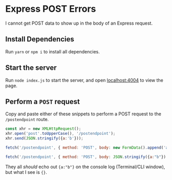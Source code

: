 # Express POST Errors

I cannot get POST data to show up in the body of an Express request.

## Install Dependencies

Run `yarn` or `npm i` to install all dependencies.

## Start the server

Run `node index.js` to start the server, and open [localhost:4004](http://localhost:4004) to view the page.

## Perform a `POST` request

Copy and paste either of these snippets to perform a POST request to the `/postendpoint` route.

```javascript
const xhr = new XMLHttpRequest();
xhr.open('post'.toUpperCase(), '/postendpoint');
xhr.send(JSON.stringify({a:'b'}));

fetch('/postendpoint', { method: 'POST', body: new FormData().append('a','b') })

fetch('/postendpoint', { method: 'POST', body: JSON.stringify({a:"b"}) })
```

They all *should* echo out `{a:"b"}` on the console log (Terminal/CLI window), but what I see is `{}`.